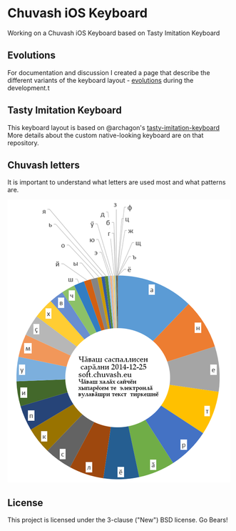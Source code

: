 # Chuvash iOS Keyboard
Working on a Chuvash iOS Keyboard based on Tasty Imitation Keyboard

## Evolutions
For documentation and discussion I created a page that describe the different variants of the keyboard layout - [evolutions](evolutions) during the development.t

## Tasty Imitation Keyboard

This keyboard layout is based on @archagon's [tasty-imitation-keyboard](https://github.com/archagon/tasty-imitation-keyboard) More details about the custom native-looking keyboard are on that repository.

## Chuvash letters
It is important to understand what letters are used most and what patterns are. 

![Chuvash letters usage](chuvash-letters-usage.png?raw=true)

## License

This project is licensed under the 3-clause ("New") BSD license. Go Bears!
